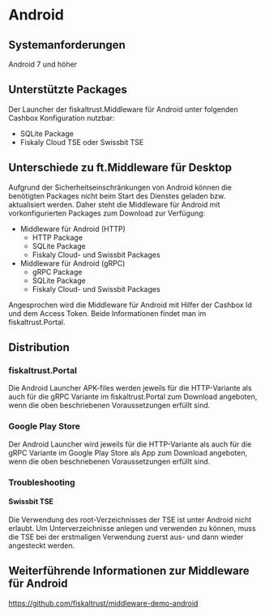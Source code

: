 # Android

## Systemanforderungen

Android 7 und höher

## Unterstützte Packages

Der Launcher der fiskaltrust.Middleware für Android unter folgenden Cashbox Konfiguration nutzbar:

 - SQLite Package
 - Fiskaly Cloud TSE oder Swissbit TSE

## Unterschiede zu ft.Middleware für Desktop

Aufgrund der Sicherheitseinschränkungen von Android können die benötigten Packages nicht beim Start des Dienstes geladen bzw. aktualisiert werden. Daher steht die Middleware für Android mit vorkonfigurierten Packages zum Download zur Verfügung:

- Middleware für Android (HTTP)
  - HTTP Package
  - SQLite Package
  - Fiskaly Cloud- und Swissbit Packages
- Middleware für Android (gRPC)
  - gRPC Package
  - SQLite Package
  - Fiskaly Cloud- und Swissbit Packages

Angesprochen wird die Middleware für Android mit Hilfer der Cashbox Id und dem Access Token. Beide Informationen findet man im fiskaltrust.Portal.

## Distribution

### fiskaltrust.Portal

Die Android Launcher APK-files werden jeweils für die HTTP-Variante als auch für die gRPC Variante im fiskaltrust.Portal zum Download angeboten, wenn die oben beschriebenen Voraussetzungen erfüllt sind.

### Google Play Store

Der Android Launcher wird jeweils für die HTTP-Variante als auch für die gRPC Variante im Google Play Store als App zum Download angeboten, wenn die oben beschriebenen Voraussetzungen erfüllt sind.

### Troubleshooting

#### Swissbit TSE 

Die Verwendung des root-Verzeichnisses der TSE ist unter Android nicht erlaubt. Um Unterverzeichnisse anlegen und verwenden zu können, muss die TSE bei der erstmaligen Verwendung zuerst aus- und dann wieder angesteckt werden.

## Weiterführende Informationen zur Middleware für Android

https://github.com/fiskaltrust/middleware-demo-android